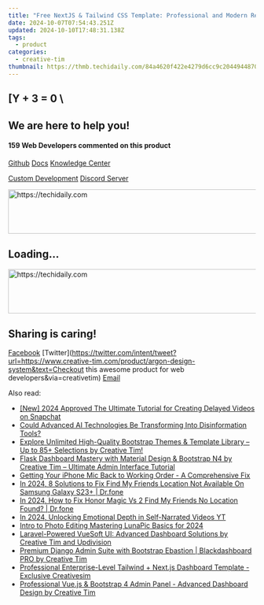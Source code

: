 ```yaml
---
title: "Free NextJS & Tailwind CSS Template: Professional and Modern Resume Page Design by CreativeTim"
date: 2024-10-07T07:54:43.251Z
updated: 2024-10-10T17:48:31.138Z
tags:
  - product
categories:
  - creative-tim
thumbnail: https://thmb.techidaily.com/84a4620f422e4279d6cc9c20449448701c42416dfe9f4fbdd744755993fb5c2e.png
---
```


## \[Y + 3 = 0 \

## We are here to help you!

#### 159 Web Developers commented on this product

[Github](https://github.com/creativetimofficial/argon-design-system) [Docs](https://tools.techidaily.com/creative-tim/products/) [Knowledge Center](https://tools.techidaily.com/creative-tim/products/) 

[Custom Development](https://tools.techidaily.com/creative-tim/products/) [Discord Server](https://discord.com/invite/FhCJCaHdQa) 

<!-- affiliate ads begin -->
<a href="https://appsumo.8odi.net/c/5597632/2137379/7443" target="_top" id="2137379">
  <img src="//a.impactradius-go.com/display-ad/7443-2137379" border="0" alt="https://techidaily.com" width="728" height="90"/>
</a>
<img height="0" width="0" src="https://appsumo.8odi.net/i/5597632/2137379/7443" style="position:absolute;visibility:hidden;" border="0" />
<!-- affiliate ads end -->

## Loading...

<!-- affiliate ads begin -->
<a href="https://aligracehair.sjv.io/c/5597632/1886003/19272" target="_top" id="1886003">
  <img src="//a.impactradius-go.com/display-ad/19272-1886003" border="0" alt="https://techidaily.com" width="728" height="90"/>
</a>
<img height="0" width="0" src="https://aligracehair.sjv.io/i/5597632/1886003/19272" style="position:absolute;visibility:hidden;" border="0" />
<!-- affiliate ads end -->

## Sharing is caring!

[Facebook](https://www.facebook.com/sharer/sharer.php?u=https://www.creative-tim.com/product/argon-design-system?src=sdkpreparse) [Twitter](https://twitter.com/intent/tweet?url=https://www.creative-tim.com/product/argon-design-system&text=Checkout this awesome product for web developers&via=creativetim) [Email](https://tools.techidaily.com/creative-tim/products/)

<ins class="adsbygoogle"
     style="display:block"
     data-ad-format="autorelaxed"
     data-ad-client="ca-pub-7571918770474297"
     data-ad-slot="1223367746"></ins>

<ins class="adsbygoogle"
     style="display:block"
     data-ad-client="ca-pub-7571918770474297"
     data-ad-slot="8358498916"
     data-ad-format="auto"
     data-full-width-responsive="true"></ins>

<span class="atpl-alsoreadstyle">Also read:</span>
<div><ul>
<li><a href="https://snapchat-videos.techidaily.com/new-2024-approved-the-ultimate-tutorial-for-creating-delayed-videos-on-snapchat/"><u>[New] 2024 Approved The Ultimate Tutorial for Creating Delayed Videos on Snapchat</u></a></li>
<li><a href="https://tech-haven.techidaily.com/could-advanced-ai-technologies-be-transforming-into-disinformation-tools/"><u>Could Advanced AI Technologies Be Transforming Into Disinformation Tools?</u></a></li>
<li><a href="https://discover-comparisons.techidaily.com/explore-unlimited-high-quality-bootstrap-themes-and-template-library-up-to-85plus-selections-by-creative-tim/"><u>Explore Unlimited High-Quality Bootstrap Themes & Template Library – Up to 85+ Selections by Creative Tim!</u></a></li>
<li><a href="https://discover-comparisons.techidaily.com/flask-dashboard-mastery-with-material-design-and-bootstrap-n4-by-creative-tim-ultimate-admin-interface-tutorial/"><u>Flask Dashboard Mastery with Material Design & Bootstrap N4 by Creative Tim – Ultimate Admin Interface Tutorial</u></a></li>
<li><a href="https://fox-that.techidaily.com/getting-your-iphone-mic-back-to-working-order-a-comprehensive-fix/"><u>Getting Your iPhone Mic Back to Working Order - A Comprehensive Fix</u></a></li>
<li><a href="https://change-location.techidaily.com/in-2024-8-solutions-to-fix-find-my-friends-location-not-available-on-samsung-galaxy-s23plus-drfone-by-drfone-virtual-android/"><u>In 2024, 8 Solutions to Fix Find My Friends Location Not Available On Samsung Galaxy S23+ | Dr.fone</u></a></li>
<li><a href="https://review-topics.techidaily.com/in-2024-how-to-fix-honor-magic-vs-2-find-my-friends-no-location-found-drfone-by-drfone-virtual-android/"><u>In 2024, How to Fix Honor Magic Vs 2 Find My Friends No Location Found? | Dr.fone</u></a></li>
<li><a href="https://youtube-webster.techidaily.com/24-unlocking-emotional-depth-in-self-narrated-videos-yt/"><u>In 2024, Unlocking Emotional Depth in Self-Narrated Videos YT</u></a></li>
<li><a href="https://extra-skills.techidaily.com/intro-to-photo-editing-mastering-lunapic-basics-for-2024/"><u>Intro to Photo Editing Mastering LunaPic Basics for 2024</u></a></li>
<li><a href="https://discover-comparisons.techidaily.com/laravel-powered-vuesoft-ui-advanced-dashboard-solutions-by-creative-tim-and-updivision/"><u>Laravel-Powered VueSoft UI: Advanced Dashboard Solutions by Creative Tim and Updivision</u></a></li>
<li><a href="https://discover-comparisons.techidaily.com/premium-django-admin-suite-with-bootstrap-ebastion-blackdashboard-pro-by-creative-tim/"><u>Premium Django Admin Suite with Bootstrap Ebastion | Blackdashboard PRO by Creative Tim</u></a></li>
<li><a href="https://discover-comparisons.techidaily.com/professional-enterprise-level-tailwind-plus-nextjs-dashboard-template-exclusive-creativesim/"><u>Professional Enterprise-Level Tailwind + Next.js Dashboard Template - Exclusive Creativesim</u></a></li>
<li><a href="https://discover-comparisons.techidaily.com/professional-vuejs-and-bootstrap-4-admin-panel-advanced-dashboard-design-by-creative-tim/"><u>Professional Vue.js & Bootstrap 4 Admin Panel - Advanced Dashboard Design by Creative Tim</u></a></li>
</ul></div>

